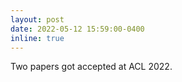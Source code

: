 ```yaml
---
layout: post
date: 2022-05-12 15:59:00-0400
inline: true
---
```


Two papers got accepted at ACL 2022.
